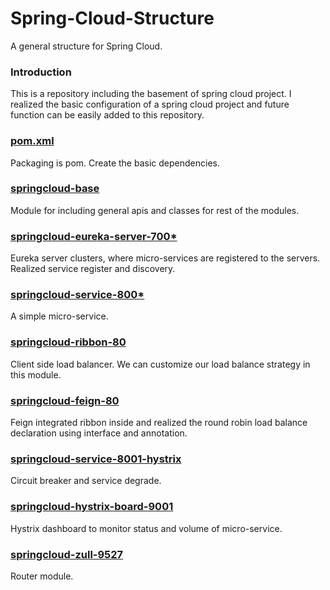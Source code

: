 # Spring-Cloud-Structure
A general structure for Spring Cloud.

### Introduction
This is a repository including the basement of spring cloud project. I realized the basic configuration of a spring cloud project and future function can be easily added to this repository.

### [pom.xml](https://github.com/Seanforfun/Spring-Cloud-Structure/blob/master/pom.xml)
Packaging is pom. Create the basic dependencies.

### [springcloud-base](https://github.com/Seanforfun/Spring-Cloud-Structure/tree/master/springcloud-base) 
Module for including general apis and classes for rest of the modules. 

### [springcloud-eureka-server-700*](https://github.com/Seanforfun/Spring-Cloud-Structure/tree/master/springcloud-eureka-server-7001)
Eureka server clusters, where micro-services are registered to the servers. Realized service register and discovery.

### [springcloud-service-800*](https://github.com/Seanforfun/Spring-Cloud-Structure/tree/master/springcloud-service-8001) 
A simple micro-service.

### [springcloud-ribbon-80](https://github.com/Seanforfun/Spring-Cloud-Structure/tree/master/springcloud-ribbon-80)
Client side load balancer. We can customize our load balance strategy in this module.

### [springcloud-feign-80](https://github.com/Seanforfun/Spring-Cloud-Structure/tree/master/springcloud-feign-80)
Feign integrated ribbon inside and realized the round robin load balance declaration using interface and annotation.

### [springcloud-service-8001-hystrix](https://github.com/Seanforfun/Spring-Cloud-Structure/tree/master/springcloud-service-8001-hystrix) 
Circuit breaker and service degrade.

### [springcloud-hystrix-board-9001](https://github.com/Seanforfun/Spring-Cloud-Structure/tree/master/springcloud-hystrix-board-9001)
Hystrix dashboard to monitor status and volume of micro-service.

### [springcloud-zull-9527](https://github.com/Seanforfun/Spring-Cloud-Structure/tree/master/springcloud-zuul-9527)
Router module.